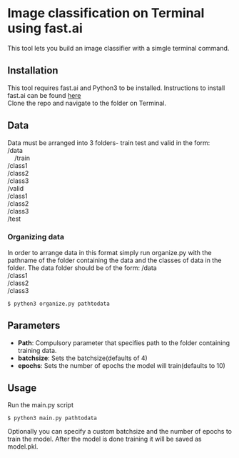 # Image classification on Terminal using fast.ai 

This tool lets you build an image classifier with a simgle terminal command. 

## Installation

This tool requires fast.ai and Python3 to be installed. Instructions to install fast.ai can be found [here](https://docs.fast.ai/install.html)
<br>
Clone the repo and navigate to the folder on Terminal. 

## Data

Data must be arranged into 3 folders- train test and valid in the form:
<br>
/data<br>
&nbsp;&nbsp;&nbsp;&nbsp;/train<br>
         /class1<br>
         /class2<br>
         /class3<br>
     /valid<br>
         /class1<br>
         /class2<br>
         /class3<br>
    /test <br>

### Organizing data
In order to arrange data in this format simply run organize.py with the pathname of the folder containing the data and the classes of data in the folder. The data folder should be of the form:
/data<br>
	 /class1<br>
	 /class2<br>
	 /class3<br>

```
$ python3 organize.py pathtodata

```

## Parameters

* **Path**: Compulsory parameter that specifies path to the folder containing training data.
* **batchsize**: Sets the batchsize(defaults of 4)
* **epochs**: Sets the number of epochs the model will train(defaults to 10)



## Usage

Run the main.py script

```
$ python3 main.py pathtodata 

```

Optionally you can specify a custom batchsize and the number of epochs to train the model. After the model is done training it will be saved as model.pkl. 
